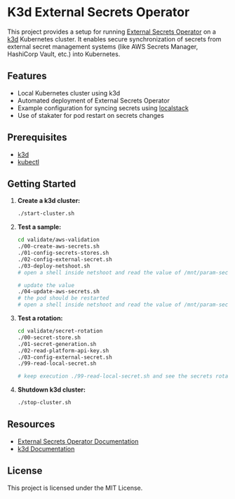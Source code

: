 # K3d External Secrets Operator

This project provides a setup for running [External Secrets Operator](https://external-secrets.io/) on a [k3d](https://k3d.io/) Kubernetes cluster. It enables secure synchronization of secrets from external secret management systems (like AWS Secrets Manager, HashiCorp Vault, etc.) into Kubernetes.

## Features

- Local Kubernetes cluster using k3d
- Automated deployment of External Secrets Operator
- Example configuration for syncing secrets using [localstack](https://www.localstack.cloud/)
- Use of stakater for pod restart on secrets changes

## Prerequisites

- [k3d](https://k3d.io/)
- [kubectl](https://kubernetes.io/docs/tasks/tools/)

## Getting Started

1. **Create a k3d cluster:**
    ```sh
    ./start-cluster.sh
    ```

2. **Test a sample:**
    ```sh
    cd validate/aws-validation
    ./00-create-aws-secrets.sh           
    ./01-config-secrets-stores.sh
    ./02-config-external-secret.sh      
    ./03-deploy-netshoot.sh  
    # open a shell inside netshoot and read the value of /mnt/param-secret/thhe-value
    
    # update the value
    ./04-update-aws-secrets.sh
    # the pod should be restarted
    # open a shell inside netshoot and read the value of /mnt/param-secret/thhe-value

    ```

3. **Test a rotation:**
    ```sh
    cd validate/secret-rotation
    ./00-secret-store.sh
    ./01-secret-generation.sh
    ./02-read-platform-api-key.sh    
    ./03-config-external-secret.sh
    ./99-read-local-secret.sh

    # keep execution ./99-read-local-secret.sh and see the secrets rotating

    ```
3. **Shutdown k3d cluster:**
    ```sh
    ./stop-cluster.sh
    ```


## Resources

- [External Secrets Operator Documentation](https://external-secrets.io/)
- [k3d Documentation](https://k3d.io/)

## License

This project is licensed under the MIT License.